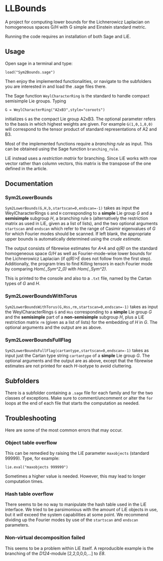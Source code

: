 # LLBounds

A project for computing lower bounds for the Lichnerowicz Laplacian on homogeneous spaces G/H with G simple and Einstein standard metric.

Running the code requires an installation of both Sage and LiE.

## Usage

Open sage in a terminal and type:

    load("Sym2Bounds.sage")

Then enjoy the implemented functionalities, or navigate to the subfolders you are interested in and load the .sage files there.

The Sage function `WeylCharacterRing` is the standard to handle compact semisimple Lie groups. Typing

    G = WeylCharacterRing("A2xB3",style="coroots")
    
initializes `G` as the compact Lie group A2xB3. The optional parameter refers to the basis in which highest weights are given. For example `G(1,0,1,0,0)` will correspond to the tensor product of standard representations of A2 and B3.

Most of the implemented functions require a *branching rule* as input. This can be obtained using the Sage function `branching_rule`.

LiE instead uses a *restriction matrix* for branching. Since LiE works with row vector rather than column vectors, this matrix is the transpose of the one defined in the article.

## Documentation

### Sym2LowerBounds

`Sym2LowerBounds(G,H,b,startscan=0,endscan=-1)` takes as input the WeylCharacterRings `G` and `H` corresponding to a **simple** Lie group *G* and a **semisimple** subgroup *H*, a branching rule `b` (alternatively the restriction matrix as used in LiE, given as a list of lists), and the two optional arguments `startscan` and `endscan` which refer to the range of Casimir eigenvalues of *G* for which Fourier modes should be scanned. If left blank, the appropriate upper bounds is automatically determined using the *crude estimate*.

The output consists of fibrewise estimates for *A\*A* and *q(R)* on the standard homogeneous space *G/H* as well as Fourier-mode-wise lower bounds for the Lichnerowicz Laplacian (if *q(R)>E* does not follow from the first step). Additionally, the program tries to find Killing tensors in each Fourier mode by comparing *Hom(.,Sym^2_0)* with *Hom(.,Sym^2)*.

This is printed to the console and also to a `.txt` file, named by the Cartan types of *G* and *H*.

### Sym2LowerBoundsWithTorus

`Sym2LowerBoundsWithTorus(G,Hss,rm,startscan=0,endscan=-1)` takes as input the WeylCharacterRings `G` and `Hss` corresponding to a **simple** Lie group *G* and the **semisimple** part of a **non-semisimple** subgroup *H*, plus a LiE restriction matrix `rm` (given as a list of lists) for the embedding of *H* in *G*. The optional arguments and the output are as above.

### Sym2LowerBoundsFullFlag

`Sym2LowerBoundsFullFlag(cartantype,startscan=0,endscan=-1)` takes as input just the Cartan type string `cartantype` of a **simple** Lie group *G*. The optional arguments and the output are as above, except that the fibrewise estimates are not printed for each *H*-isotype to avoid cluttering.

## Subfolders

There is a subfolder containing a `.sage` file for each family and for the two classes of exceptions. Make sure to comment/uncomment or alter the `for` loops at the end of each file that starts the computation as needed.

## Troubleshooting

Here are some of the most common errors that may occur.

### Object table overflow

This can be remedied by raising the LiE parameter `maxobjects` (standard 99999). Type, for example:

    lie.eval("maxobjects 999999")
    
Sometimes a higher value is needed. However, this may lead to longer computation times.


### Hash table overflow

There seems to be no way to manipulate the hash table used in the LiE interface. We tried to be parsimonious with the amount of LiE objects in use, but it *will* exceed the system capabilities at some point. We recommend dividing up the Fourier modes by use of the `startscan` and `endscan` parameters.

### Non-virtual decomposition failed

This seems to be a problem within LiE itself. A reproducible example is the branching of the *D124*-module \[2,2,0,0,0,...\] to *E8*.
